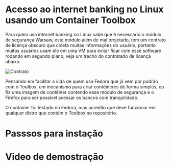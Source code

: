 # Acesso ao internet banking no Linux usando um Container Toolbox 
Para quem usa internet banking no Linux sabe que é necessário o módulo de segurança Warsaw, este módulo além de mal projetado, tem um contrato de licença obscuro que coleta muitas informações do usuário, portanto muitos usuários usam ele em uma VM para evitar ficar com esse software rodando em segundo plano, veja um trecho do contratado de licença abaixo. 

![Contrato](https://imgur.com/iSBBINs)

Pensando em facilitar a vida de quem usa Fedora que já vem por padrão com o Toolbox, um mecanismo para criar contêineres de forma simples, eu fiz uma imagem de contêiner contendo esse módulo de segurança e o Firefox para ser possível acessar os bancos com tranquilidade.  

O container foi testado no Fedora, mas acredito que deve funcionar em qualquer distro que contém o Toolbox no repositório. 

# Passsos para instação 

# Video de demostração 
